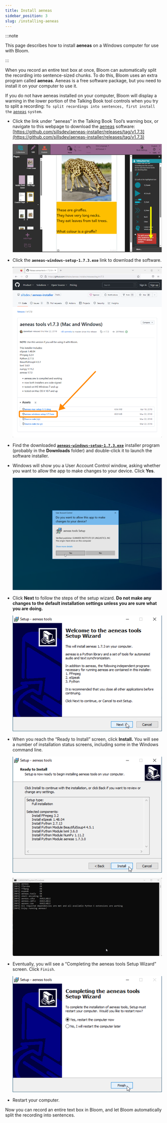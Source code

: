 ```yaml
---
title: Install aeneas
sidebar_position: 3
slug: /installing-aeneas
---
```




:::note

This page describes how to install **aeneas** on a Windows computer for use with Bloom.

:::




When you record an entire text box at once, Bloom can automatically split the recording into sentence-sized chunks. To do this, Bloom uses an extra program called **aeneas**.  Aeneas is a free software package, but you need to install it on your computer to use it. 


If you do not have aeneas installed on your computer, Bloom will display a warning in the lower portion of the Talking Book tool controls when you try to split a recording: 
`To split recordings into sentences, first install the` [`aeneas`](https://github.com/sillsdev/aeneas-installer/releases/tag/v1.7.3) `system`.

- Click the link under “aeneas” in the Talking Book Tool’s warning box, or navigate to this webpage to download the [aeneas](https://github.com/sillsdev/aeneas-installer/releases/tag/v1.7.3) software: [https://github.com/sillsdev/aeneas-installer/releases/tag/v1.7.3](https://github.com/sillsdev/aeneas-installer/releases/tag/v1.7.3)

	![](./installing-aeneas.21e364e8-fcd0-40e7-a492-826e5a33b22a.png)

- Click the **`aeneas-windows-setup-1.7.3.exe`** link to download the software.

	![](./installing-aeneas.ce6b3d2a-23ef-4283-a4d7-ce313fc8831c.png)

- Find the downloaded [**`aeneas-windows-setup-1.7.3.exe`**](https://github.com/sillsdev/aeneas-installer/releases/download/v1.7.3/aeneas-windows-setup-1.7.3.exe)  installer program (probably in the **Downloads** folder) and double-click it to launch the software installer.
- Windows will show you a User Account Control window, asking whether you want to allow the app to make changes to your device. Click **Yes**.

	![](./installing-aeneas.7c056bf8-4cfb-4977-a3e2-eadef8604d39.png)

- Click **Next** to follow the steps of the setup wizard. **Do not make any changes to the default installation settings unless you are sure what you are doing.**

	![](./installing-aeneas.c83a3c34-8880-4bf9-8264-a04cca2d21d0.png)

- When you reach the “Ready to Install” screen, click **Install.** You will see a number of installation status screens, including some in the Windows command line.

	![](./installing-aeneas.54bac4f2-16b0-497c-8e65-0cab45e3fcf9.png)


	![](./installing-aeneas.6b04800f-c0bb-4ff8-8bec-e23e8852f5db.png)

- Eventually, you will see a “Completing the aeneas tools Setup Wizard” screen. Click `Finish`.

	![](./installing-aeneas.9e46ee10-2a24-4453-963c-c0e883109d9a.png)

- Restart your computer.

Now you can record an entire text box in Bloom, and let Bloom automatically split the recording into sentences. 


